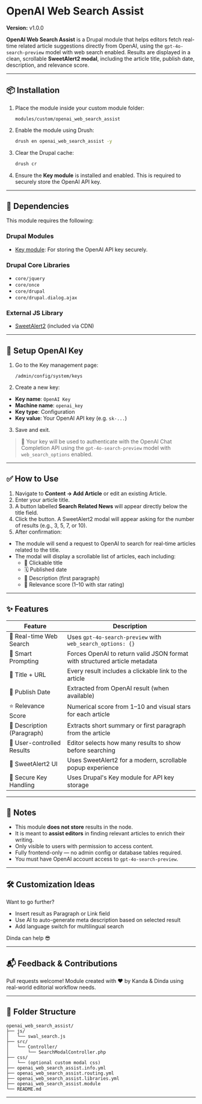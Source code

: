 # OpenAI Web Search Assist

**Version:** v1.0.0

**OpenAI Web Search Assist** is a Drupal module that helps editors fetch real-time related article suggestions directly from OpenAI, using the `gpt-4o-search-preview` model with web search enabled. Results are displayed in a clean, scrollable **SweetAlert2 modal**, including the article title, publish date, description, and relevance score.

---

## 📦 Installation

1. Place the module inside your custom module folder:

   ```
   modules/custom/openai_web_search_assist
   ```

2. Enable the module using Drush:

   ```bash
   drush en openai_web_search_assist -y
   ```

3. Clear the Drupal cache:

   ```bash
   drush cr
   ```

4. Ensure the **Key module** is installed and enabled. This is required to securely store the OpenAI API key.

---

## 🔑 Dependencies

This module requires the following:

### Drupal Modules

- [Key module](https://www.drupal.org/project/key): For storing the OpenAI API key securely.

### Drupal Core Libraries

- `core/jquery`
- `core/once`
- `core/drupal`
- `core/drupal.dialog.ajax`

### External JS Library

- [SweetAlert2](https://sweetalert2.github.io/) (included via CDN)

---

## 🔧 Setup OpenAI Key

1. Go to the Key management page:

   ```
   /admin/config/system/keys
   ```

2. Create a new key:

  - **Key name**: `OpenAI Key`
  - **Machine name**: `openai_key`
  - **Key type**: Configuration
  - **Key value**: Your OpenAI API key (e.g. `sk-...`)

3. Save and exit.

> 🔐 Your key will be used to authenticate with the OpenAI Chat Completion API using the `gpt-4o-search-preview` model with `web_search_options` enabled.

---

## ✅ How to Use

1. Navigate to **Content → Add Article** or edit an existing Article.
2. Enter your article title.
3. A button labelled **Search Related News** will appear directly below the title field.
4. Click the button. A SweetAlert2 modal will appear asking for the number of results (e.g., 3, 5, 7, or 10).
5. After confirmation:
  - The module will send a request to OpenAI to search for real-time articles related to the title.
  - The modal will display a scrollable list of articles, each including:
    - 🔗 Clickable title
    - 🗓️ Published date
    - 📄 Description (first paragraph)
    - 🎯 Relevance score (1–10 with star rating)

---

## ✨ Features

| Feature                       | Description                                                                 |
|------------------------------|-----------------------------------------------------------------------------|
| 🔎 Real-time Web Search       | Uses `gpt-4o-search-preview` with `web_search_options: {}`                 |
| 🧠 Smart Prompting            | Forces OpenAI to return valid JSON format with structured article metadata |
| 🔗 Title + URL                | Every result includes a clickable link to the article                      |
| 📅 Publish Date               | Extracted from OpenAI result (when available)                              |
| ⭐ Relevance Score            | Numerical score from 1–10 and visual stars for each article                |
| 🧾 Description (Paragraph)    | Extracts short summary or first paragraph from the article                 |
| 🔧 User-controlled Results    | Editor selects how many results to show before searching                   |
| 🧊 SweetAlert2 UI             | Uses SweetAlert2 for a modern, scrollable popup experience                 |
| 🔐 Secure Key Handling        | Uses Drupal's Key module for API key storage                               |

---

## 📝 Notes

- This module **does not store** results in the node.
- It is meant to **assist editors** in finding relevant articles to enrich their writing.
- Only visible to users with permission to access content.
- Fully frontend-only — no admin config or database tables required.
- You must have OpenAI account access to `gpt-4o-search-preview`.

---

## 🛠 Customization Ideas

Want to go further?

- Insert result as Paragraph or Link field
- Use AI to auto-generate meta description based on selected result
- Add language switch for multilingual search

Dinda can help 😎

---

## 📬 Feedback & Contributions

Pull requests welcome!
Module created with ❤️ by Kanda & Dinda using real-world editorial workflow needs.

---

## 📁 Folder Structure

```
openai_web_search_assist/
├── js/
│   └── swal_search.js
├── src/
│   └── Controller/
│       └── SearchModalController.php
├── css/
│   └── (optional custom modal css)
├── openai_web_search_assist.info.yml
├── openai_web_search_assist.routing.yml
├── openai_web_search_assist.libraries.yml
├── openai_web_search_assist.module
└── README.md
```

---
